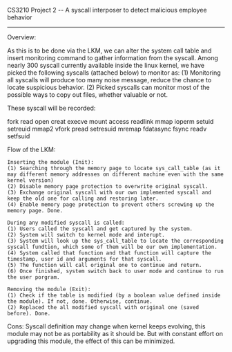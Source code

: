 CS3210 Project 2 -- A syscall interposer to detect malicious employee behavior

-------------------------------------

Overview:

As this is to be done via the LKM, we can alter the system call table and insert monitoring command to gather information from the syscall.
Among nearly 300 syscall currently available inside the linux kernel, we have picked the following syscalls (attached below) to monitor as:
(1) Monitoring all syscalls will produce too many noise message, reduce the chance to locate suspicious behavior.
(2) Picked syscalls can monitor most of the possible ways to copy out files, whether valuable or not.

These syscall will be recorded:

fork
read
open
creat
execve
mount
access
readlink
mmap
ioperm
setuid
setreuid
mmap2
vfork
pread
setresuid
mremap
fdatasync
fsync
readv
setfsuid

Flow of the LKM:

	Inserting the module (Init):
	(1) Searching through the memory page to locate sys_call_table (as it may different memory addresses on different machine even with the same kernel version)
	(2) Disable memory page protection to overwrite original syscall.
	(3) Exchange original syscall with our own implemented syscall and keep the old one for calling and restoring later.
	(4) Enable memory page protection to prevent others screwing up the memory page. Done.
	
	During any modified syscall is called:
	(1) Users called the syscall and get captured by the system.
	(2) System will switch to kernel mode and interupt.
	(3) System will look up the sys_call_table to locate the corresponding syscall fundtion, which some of them will be our own implementation.
	(4) System called that function and that function will capture the timestamp, user id and arguments for that syscall.
	(5) The function will call original one to continue and return.
	(6) Once finished, system switch back to user mode and continue to run the user porgram.
	
	Removing the module (Exit):
	(1) Check if the table is modified (by a boolean value defined inside the module). If not, done. Otherwise, continue.
	(2) Replaced the all modified syscall with original one (saved before). Done.
	

Cons:
Syscall definition may change when kernel keeps evolving, this module may not be as portability as it should be. But with constant effort on upgrading this module, the effect of this can be minimized.